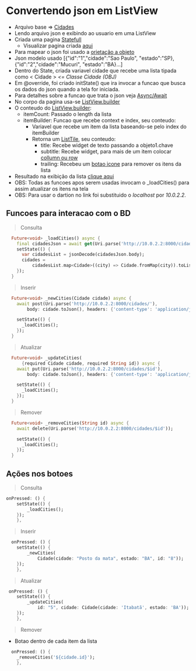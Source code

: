 # Convertendo json em ListView
- Arquivo base => [Cidades](../Pages/Cidades/)
- Lendo arquivo json e exibindo ao usuario em uma ListView
- Criada uma pagina [Statefull](../Flutter_Topicos.md#tipos-basicos-widgets)
    - Visualizar pagina criada [aqui](../img/jsonToListView.png)
- Para mapear o json foi usado a [orietação a objeto](../../Dart/Resumo_Dart.md#dart-oo)
- Json modelo usado [{"id":"1","cidade":"Sao Paulo", "estado":"SP},{"id":"2","cidade":"Mucuri", "estado":"BA}...]
- Dentro do State, criada variavel cidade que recebe uma lista tipada como < Cidade > *<= Classe Cidade (OBJ)*
- Em @override, foi criado initState() que ira invocar a funcao que busca os dados do json quando a tela for iniciada.
- Para detalhes sobre a funcao que trata o json veja [Async/Await](../../Dart/Dart_OO/Async.md)
- No corpo da pagina usa-se [ListView.builder](./Scroll_List.md#listviewbuilder)
- O conteudo do [ListView.builder](./Scroll_List.md#listviewbuilder):
    -   itemCount: Passado o length da lista 
    -   itemBuilder: Funcao que recebe context e index, seu conteudo:
        -   Variavel que recebe um item da lista baseando-se pelo index do itemBuilder
        -   Retorna um [ListTile](./Scroll_List.md#listtile), seu conteudo:
            -   title: Recebe widget de texto passando a objeto1.chave
            -   subtitle: Recebe widget, para mais de um item colocar [collumn ou row](./WidgetGeral.md#rows--columns)
            -   trailing: Recebeu um [botao icone](./WidgetGeral.md#buttons) para remover os itens da lista
- Resultado na exibição da lista [clique aqui](../img/listacitys.png)
- OBS: Todas as funcoes apos serem usadas invocam o _loadCities() para assim atualizar os itens na tela
- OBS: Para usar o dartion no link foi substituido o *localhost* por *10.0.2.2*.


## Funcoes para interacao com o BD
>Consulta
```dart
  Future<void> _loadCities() async {
    final cidadesJson = await get(Uri.parse('http://10.0.2.2:8000/cidades'));
    setState(() {
      var cidadesList = jsonDecode(cidadesJson.body);
      cidades =
          cidadesList.map<Cidade>((city) => Cidade.fromMap(city)).toList();
    });
  }
```
>Inserir
```dart
  Future<void> _newCities(Cidade cidade) async {
    await post(Uri.parse('http://10.0.2.2:8000/cidades/'),
        body: cidade.toJson(), headers: {'content-type': 'application/json'});

    setState(() {
      _loadCities();
    });
  }
```
>Atualizar
```dart
  Future<void> _updateCities(
      {required Cidade cidade, required String id}) async {
    await put(Uri.parse('http://10.0.2.2:8000/cidades/$id'),
        body: cidade.toJson(), headers: {'content-type': 'application/json'});

    setState(() {
      _loadCities();
    });
  }
```
>Remover
```dart
  Future<void> _removeCities(String id) async {
    await delete(Uri.parse('http://10.0.2.2:8000/cidades/$id'));

    setState(() {
      _loadCities();
    });
  }
```

## Ações nos botoes
>Consulta
```dart
onPressed: () {
    setState(() {
        _loadCities();
    });
    },
```
>Inserir
```dart
  onPressed: () {
    setState(() {
        _newCities(
            Cidade(cidade: "Posto da mata", estado: "BA", id: "8"));
    });
    },
```
>Atualizar
```dart
 onPressed: () {
    setState(() {
        _updateCities(
            id: "5", cidade: Cidade(cidade: 'Itabatã', estado: 'BA'));
    });
    },
```
>Remover
- Botao dentro de cada item da lista
```dart
  onPressed: () {
    _removeCities('${cidade.id}');
    },
```
